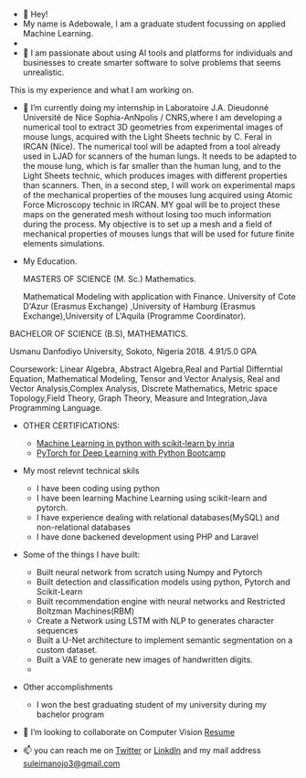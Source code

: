 - 👋 Hey!
- My name is Adebowale, I am a graduate student focussing on applied Machine Learning. 
-  
- 👀 I am passionate about using AI tools and platforms for individuals and businesses to create smarter software to solve problems that seems unrealistic. 

This is my experience and what I am working on.

- 🌱 I’m currently doing my internship in Laboratoire J.A. Dieudonné  Université de Nice Sophia-AnNpolis / CNRS,where I am  developing a numerical tool to extract 3D geometries from experimental images of mouse lungs, acquired with the Light Sheets technic by C. Feral in IRCAN (Nice). The numerical tool will be adapted from a tool already used in LJAD for scanners of the human lungs. It needs to be adapted to the mouse lung, which is far smaller than the human lung, and to the Light Sheets technic, which produces images with different properties than scanners.
Then, in a second step, I will work on experimental maps of the mechanical properties of the mouses lung acquired using Atomic Force Microscopy technic in IRCAN. MY goal will be to project these maps on the generated mesh without losing too much information during the process.
My objective is to set up a mesh and a field of mechanical properties of mouses lungs that will be used for future finite elements simulations.

- My Education.
  
  MASTERS OF SCIENCE (M. Sc.) Mathematics.
  
  Mathematical Modeling with application with Finance. University of Cote D'Azur (Erasmus Exchange) ,University of Hamburg (Erasmus Exchange),University of L'Aquila (Programme Coordinator).
  
 BACHELOR OF SCIENCE (B.S), MATHEMATICS.
 
 Usmanu Danfodiyo University, Sokoto, Nigeria 2018. 4.91/5.0 GPA
 
 Coursework: Linear Algebra, Abstract Algebra,Real and Partial  Differntial Equation, Mathematical Modeling, Tensor and Vector Analysis, Real and Vector Analysis,Complex Analysis, Discrete Mathematics, Metric space Topology,Field Theory, Graph Theory, Measure and Integration,Java Programming Language.
 
- OTHER CERTIFICATIONS:
   * <a href="https://github.com/adebowalep/adebowalep/blob/main/Machine%20learning%20in%20python%20with%20scikit-learnbyinria.pdf" target="_blank">Machine Learning in python with scikit-learn by inria</a>
   *  <a href="https://github.com/adebowalep/adebowalep/blob/main/pytorchfordeeplearningwithpythonbootcamp.pdf" target="_blank">PyTorch for Deep Learning with Python Bootcamp</a>




- My most relevnt technical skils

   * I have been coding using python
   *  I have been learning  Machine Learning using scikit-learn and pytorch.
   * I have experience dealing with relational databases(MySQL) and non-relational databases
   * I have done backened development using PHP and Laravel 
   
- Some of the things I have built:
   * Built neural network from scratch using Numpy and Pytorch
   * Built detection and classification models using python, Pytorch and Scikit-Learn
   * Built recommendation engine with neural networks and Restricted Boltzman Machines(RBM)
   * Create a Network using LSTM with NLP to generates character sequences 
   * Built a U-Net architecture to implement semantic segmentation on a custom dataset.
   * Built a VAE to generate new images of handwritten digits.
   *
   
- Other accomplishments 
  * I won the best graduating student of my university during my bachelor program 


- 💞️ I’m looking to collaborate on Computer Vision   <a href="https://github.com/adebowalep/adebowalep/blob/main/Machine%20learning%20in%20python%20with%20scikit-learnbyinria.pdf" target="_blank">Resume</a>

- 📫 you can reach me on [Twitter](https://twitter.com/Paragonadey) or [Linkdln](https://www.linkedin.com/in/adebowale-ojo) and my mail address suleimanojo3@gmail.com



<!---
adebowalep/adebowalep is a ✨ special ✨ repository because its `README.md` (this file) appears on your GitHub profile.
You can click the Preview link to take a look at your changes.
--->
